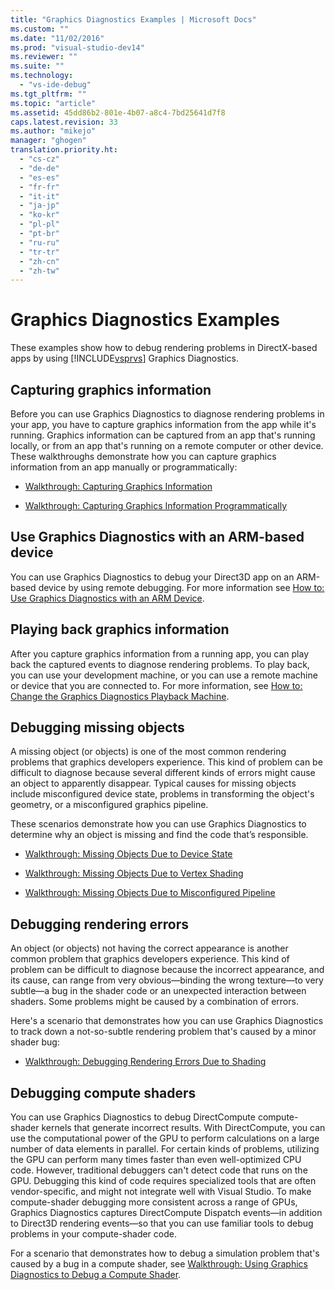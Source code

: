 ```yaml
---
title: "Graphics Diagnostics Examples | Microsoft Docs"
ms.custom: ""
ms.date: "11/02/2016"
ms.prod: "visual-studio-dev14"
ms.reviewer: ""
ms.suite: ""
ms.technology: 
  - "vs-ide-debug"
ms.tgt_pltfrm: ""
ms.topic: "article"
ms.assetid: 45dd86b2-801e-4b07-a8c4-7bd25641d7f8
caps.latest.revision: 33
ms.author: "mikejo"
manager: "ghogen"
translation.priority.ht: 
  - "cs-cz"
  - "de-de"
  - "es-es"
  - "fr-fr"
  - "it-it"
  - "ja-jp"
  - "ko-kr"
  - "pl-pl"
  - "pt-br"
  - "ru-ru"
  - "tr-tr"
  - "zh-cn"
  - "zh-tw"
---
```

# Graphics Diagnostics Examples
These examples show how to debug rendering problems in DirectX-based apps by using [!INCLUDE[vsprvs](../code-quality/includes/vsprvs_md.md)] Graphics Diagnostics.  
  
## Capturing graphics information  
 Before you can use Graphics Diagnostics to diagnose rendering problems in your app, you have to capture graphics information from the app while it's running. Graphics information can be captured from an app that's running locally, or from an app that's running on a remote computer or other device. These walkthroughs demonstrate how you can capture graphics information from an app manually or programmatically:  
  
-   [Walkthrough: Capturing Graphics Information](../debugger/walkthrough-capturing-graphics-information.md)  
  
-   [Walkthrough: Capturing Graphics Information Programmatically](../debugger/walkthrough-capturing-graphics-information-programmatically.md)  
  
## Use Graphics Diagnostics with an ARM-based device  
 You can use Graphics Diagnostics to debug your Direct3D app on an ARM-based device by using remote debugging. For more information see [How to: Use Graphics Diagnostics with an ARM Device](../debugger/how-to-use-graphics-diagnostics-with-an-arm-device.md).  
  
## Playing back graphics information  
 After you capture graphics information from a running app, you can play back the captured events to diagnose rendering problems. To play back, you can use your development machine, or you can use a remote machine or device that you are connected to. For more information, see [How to: Change the Graphics Diagnostics Playback Machine](../debugger/how-to-change-the-graphics-diagnostics-playback-machine.md).  
  
## Debugging missing objects  
 A missing object (or objects) is one of the most common rendering problems that graphics developers experience. This kind of problem can be difficult to diagnose because several different kinds of errors might cause an object to apparently disappear. Typical causes for missing objects include misconfigured device state, problems in transforming the object's geometry, or a misconfigured graphics pipeline.  
  
 These scenarios demonstrate how you can use Graphics Diagnostics to determine why an object is missing and find the code that’s responsible.  
  
-   [Walkthrough: Missing Objects Due to Device State](../debugger/walkthrough-missing-objects-due-to-device-state.md)  
  
-   [Walkthrough: Missing Objects Due to Vertex Shading](../debugger/walkthrough-missing-objects-due-to-vertex-shading.md)  
  
-   [Walkthrough: Missing Objects Due to Misconfigured Pipeline](../debugger/walkthrough-missing-objects-due-to-misconfigured-pipeline.md)  
  
## Debugging rendering errors  
 An object (or objects) not having the correct appearance is another common problem that graphics developers experience. This kind of problem can be difficult to diagnose because the incorrect appearance, and its cause, can range from very obvious—binding the wrong texture—to very subtle—a bug in the shader code or an unexpected interaction between shaders. Some problems might be caused by a combination of errors.  
  
 Here's a scenario that demonstrates how you can use Graphics Diagnostics to track down a not-so-subtle rendering problem that's caused by a minor shader bug:  
  
-   [Walkthrough: Debugging Rendering Errors Due to Shading](../debugger/walkthrough-debugging-rendering-errors-due-to-shading.md)  
  
## Debugging compute shaders  
 You can use Graphics Diagnostics to debug DirectCompute compute-shader kernels that generate incorrect results. With DirectCompute, you can use the computational power of the GPU to perform calculations on a large number of data elements in parallel. For certain kinds of problems, utilizing the GPU can perform many times faster than even well-optimized CPU code. However, traditional debuggers can't detect code that runs on the GPU. Debugging this kind of code requires specialized tools that are often vendor-specific, and might not integrate well with Visual Studio. To make compute-shader debugging more consistent across a range of GPUs, Graphics Diagnostics captures DirectCompute Dispatch events—in addition to Direct3D rendering events—so that you can use familiar tools to debug problems in your compute-shader code.  
  
 For a scenario that demonstrates how to debug a simulation problem that's caused by a bug in a compute shader, see [Walkthrough: Using Graphics Diagnostics to Debug a Compute Shader](../debugger/walkthrough-using-graphics-diagnostics-to-debug-a-compute-shader.md).